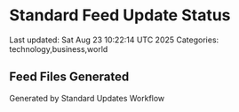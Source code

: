 # Standard Feed Update Status
Last updated: Sat Aug 23 10:22:14 UTC 2025
Categories: technology,business,world

## Feed Files Generated

Generated by Standard Updates Workflow
